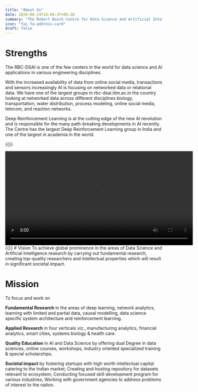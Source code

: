 ```yaml
---
title: "About Us"
date: 2020-06-24T14:04:37+05:30
summary: "The Robert Bosch Centre for Data Science and Artificial Intelligence (RBC-DSAI) was founded in August 2017, in IIT Madras with a vision to expand and further the research, education and outreach activities in the areas of Data Science and Artificial Intelligence."
icon: "fas fa-address-card"
draft: false
---
```

# Strengths
The RBC-DSAI is one of the few centers in the world for data science and AI applications in various engineering disciplines.


With the increased availability of data from online social media, transactions and sensors increasingly AI is focusing on networked data or relational data. We have one of the largest groups in rbc-dsai.iitm.ac.in the country looking at networked data across different disciplines biology, transportation, water distribution, process modeling, online social media, telecom, and reaction networks.


Deep Reinforcement Learning is at the cutting edge of the new AI revolution and is responsible for the many path-breaking developments in AI recently. The Centre has the largest Deep Reinforcement Learning group in India and one of the largest in academia in the world.

{{<rawhtml>}}
<div class="text-center my-5">
  <video width="600" controls="controls">
    <source src="/videos/Robert_bosch_IITM.mp4" type="video/mp4">
  Your browser does not support HTML5 video
  </video>
</div>
{{</rawhtml>}}
# Vision
To achieve global prominence in the areas of Data Science and Artificial Intelligence research by carrying out fundamental research, creating top-quality researchers and intellectual properties which will result in significant societal impact.

# Mission
To focus and work on

**Fundamental Research** in the areas of deep learning, network analytics, learning with limited and partial data, causal modelling, data science specific system architecture and reinforcement learning.


**Applied Research** in four verticals viz., manufacturing analytics, financial analytics, smart cities, systems biology & health care.


**Quality Education** in AI and Data Science by offering dual Degree in data sciences, online courses, workshops, industry oriented specialized training & special scholarships.


**Societal impact** by fostering startups with high worth intellectual capital catering to the Indian market; Creating and hosting repository for datasets relevant to ecosystem; Conducting focused skill development program for various industries; Working with government agencies to address problems of interest to the nation.
